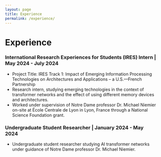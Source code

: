 ```yaml
---
layout: page
title: Experience
permalink: /experience/
---
```


# Experience

### International Research Experiences for Students (IRES) Intern                                                                    | May 2024 - July 2024
- Project Title: IRES Track 1: Impact of Emerging Information Processing Technologies on Architectures and Applications – a U.S.—French Partnership
- Research intern, studying emerging technologies in the context of transformer networks and the effect of using different memory devices and architectures.
- Worked under supervision of Notre Dame professor Dr. Michael Niemier on-site at École Centrale de Lyon in Lyon, France through a National Science Foundation grant.

### Undergraduate Student Researcher                                                                                                 | January 2024 - May 2024
- Undergraduate student researcher studying AI transformer networks under guidance of Notre Dame professor Dr. Michael Niemier.
